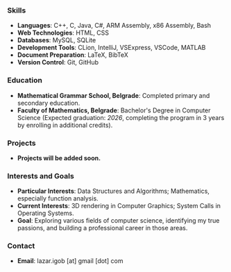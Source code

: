 ### Skills
- **Languages**: C++, C, Java, C#, ARM Assembly, x86 Assembly, Bash
- **Web Technologies**: HTML, CSS
- **Databases**: MySQL, SQLite
- **Development Tools**: CLion, IntelliJ, VSExpress, VSCode, MATLAB
- **Document Preparation**: LaTeX, BibTeX
- **Version Control**: Git, GitHub

### Education
- **Mathematical Grammar School, Belgrade**: Completed primary and secondary education.
- **Faculty of Mathematics, Belgrade**: Bachelor's Degree in Computer Science (Expected graduation: *2026*, completing the program in 3 years by enrolling in additional credits).

### Projects
- **Projects will be added soon.**

### Interests and Goals
- **Particular Interests**: Data Structures and Algorithms; Mathematics, especially function analysis.
- **Current Interests**: 3D rendering in Computer Graphics; System Calls in Operating Systems.
- **Goal**: Exploring various fields of computer science, identifying my true passions, and building a professional career in those areas.

### Contact
- **Email**: lazar.igob [at] gmail [dot] com

